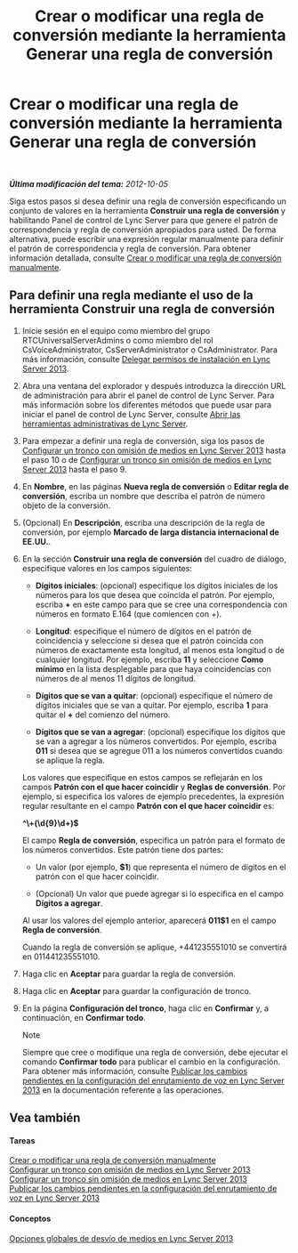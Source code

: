 ﻿---
title: Crear o modificar una regla de conversión mediante la herramienta Generar una regla de conversión
TOCTitle: Crear o modificar una regla de conversión mediante la herramienta Generar una regla de conversión
ms:assetid: ba112df8-3bb4-48e4-a353-4bf9110ccd71
ms:mtpsurl: https://technet.microsoft.com/es-es/library/Gg412909(v=OCS.15)
ms:contentKeyID: 48276489
ms.date: 01/07/2017
mtps_version: v=OCS.15
ms.translationtype: HT
---

# Crear o modificar una regla de conversión mediante la herramienta Generar una regla de conversión

 

_**Última modificación del tema:** 2012-10-05_

Siga estos pasos si desea definir una regla de conversión especificando un conjunto de valores en la herramienta **Construir una regla de conversión** y habilitando Panel de control de Lync Server para que genere el patrón de correspondencia y regla de conversión apropiados para usted. De forma alternativa, puede escribir una expresión regular manualmente para definir el patrón de correspondencia y regla de conversión. Para obtener información detallada, consulte [Crear o modificar una regla de conversión manualmente](lync-server-2013-create-or-modify-a-translation-rule-manually.md).

## Para definir una regla mediante el uso de la herramienta Construir una regla de conversión

1.  Inicie sesión en el equipo como miembro del grupo RTCUniversalServerAdmins o como miembro del rol CsVoiceAdministrator, CsServerAdministrator o CsAdministrator. Para más información, consulte [Delegar permisos de instalación en Lync Server 2013](lync-server-2013-delegate-setup-permissions.md).

2.  Abra una ventana del explorador y después introduzca la dirección URL de administración para abrir el panel de control de Lync Server. Para más información sobre los diferentes métodos que puede usar para iniciar el panel de control de Lync Server, consulte [Abrir las herramientas administrativas de Lync Server](lync-server-2013-open-lync-server-administrative-tools.md).

3.  Para empezar a definir una regla de conversión, siga los pasos de [Configurar un tronco con omisión de medios en Lync Server 2013](lync-server-2013-configure-a-trunk-with-media-bypass.md) hasta el paso 10 o de [Configurar un tronco sin omisión de medios en Lync Server 2013](lync-server-2013-configure-a-trunk-without-media-bypass.md) hasta el paso 9.

4.  En **Nombre**, en las páginas **Nueva regla de conversión** o **Editar regla de conversión**, escriba un nombre que describa el patrón de número objeto de la conversión.

5.  (Opcional) En **Descripción**, escriba una descripción de la regla de conversión, por ejemplo **Marcado de larga distancia internacional de EE.UU.**.

6.  En la sección **Construir una regla de conversión** del cuadro de diálogo, especifique valores en los campos siguientes:
    
      - **Dígitos iniciales**: (opcional) especifique los dígitos iniciales de los números para los que desea que coincida el patrón. Por ejemplo, escriba **+** en este campo para que se cree una correspondencia con números en formato E.164 (que comiencen con +).
    
      - **Longitud**: especifique el número de dígitos en el patrón de coincidencia y seleccione si desea que el patrón coincida con números de exactamente esta longitud, al menos esta longitud o de cualquier longitud. Por ejemplo, escriba **11** y seleccione **Como mínimo** en la lista desplegable para que haya coincidencias con números de al menos 11 dígitos de longitud.
    
      - **Dígitos que se van a quitar**: (opcional) especifique el número de dígitos iniciales que se van a quitar. Por ejemplo, escriba **1** para quitar el **+** del comienzo del número.
    
      - **Dígitos que se van a agregar**: (opcional) especifique los dígitos que se van a agregar a los números convertidos. Por ejemplo, escriba **011** si desea que se agregue 011 a los números convertidos cuando se aplique la regla.
    
    Los valores que especifique en estos campos se reflejarán en los campos **Patrón con el que hacer coincidir** y **Reglas de conversión**. Por ejemplo, si especifica los valores de ejemplo precedentes, la expresión regular resultante en el campo **Patrón con el que hacer coincidir** es:
    
    **^\\+(\\d{9}\\d+)$**
    
    El campo **Regla de conversión**, especifica un patrón para el formato de los números convertidos. Este patrón tiene dos partes:
    
      - Un valor (por ejemplo, **$1**) que representa el número de dígitos en el patrón con el que hacer coincidir.
    
      - (Opcional) Un valor que puede agregar si lo especifica en el campo **Dígitos a agregar**.
    
    Al usar los valores del ejemplo anterior, aparecerá **011$1** en el campo **Regla de conversión**.
    
    Cuando la regla de conversión se aplique, +441235551010 se convertirá en 011441235551010.

7.  Haga clic en **Aceptar** para guardar la regla de conversión.

8.  Haga clic en **Aceptar** para guardar la configuración de tronco.

9.  En la página **Configuración del tronco**, haga clic en **Confirmar** y, a continuación, en **Confirmar todo**.
    

    > [!NOTE]
    > Siempre que cree o modifique una regla de conversión, debe ejecutar el comando <STRONG>Confirmar todo</STRONG> para publicar el cambio en la configuración. Para obtener más información, consulte <A href="lync-server-2013-publish-pending-changes-to-the-voice-routing-configuration.md">Publicar los cambios pendientes en la configuración del enrutamiento de voz en Lync Server 2013</A> en la documentación referente a las operaciones.



## Vea también

#### Tareas

[Crear o modificar una regla de conversión manualmente](lync-server-2013-create-or-modify-a-translation-rule-manually.md)  
[Configurar un tronco con omisión de medios en Lync Server 2013](lync-server-2013-configure-a-trunk-with-media-bypass.md)  
[Configurar un tronco sin omisión de medios en Lync Server 2013](lync-server-2013-configure-a-trunk-without-media-bypass.md)  
[Publicar los cambios pendientes en la configuración del enrutamiento de voz en Lync Server 2013](lync-server-2013-publish-pending-changes-to-the-voice-routing-configuration.md)  

#### Conceptos

[Opciones globales de desvío de medios en Lync Server 2013](lync-server-2013-global-media-bypass-options.md)

